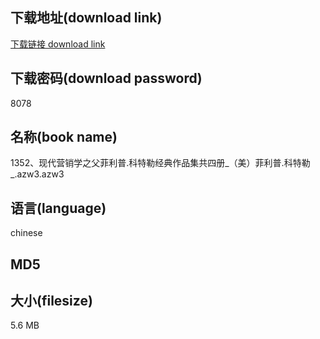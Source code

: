 ## 下载地址(download link)
[下载链接 download link](https://tutu365.netlify.app/?s=1352%E3%80%81%E7%8E%B0%E4%BB%A3%E8%90%A5%E9%94%80%E5%AD%A6%E4%B9%8B%E7%88%B6%E8%8F%B2%E5%88%A9%E6%99%AE.%E7%A7%91%E7%89%B9%E5%8B%92%E7%BB%8F%E5%85%B8%E4%BD%9C%E5%93%81%E9%9B%86%E5%85%B1%E5%9B%9B%E5%86%8C_%EF%BC%88%E7%BE%8E%EF%BC%89%E8%8F%B2%E5%88%A9%E6%99%AE.%E7%A7%91%E7%89%B9%E5%8B%92_.azw3)

## 下载密码(download password)
8078

## 名称(book name)
1352、现代营销学之父菲利普.科特勒经典作品集共四册_（美）菲利普.科特勒_.azw3.azw3

## 语言(language)
chinese

## MD5


## 大小(filesize)
5.6 MB
